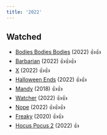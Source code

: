 ```yaml
---
title: '2022'
---
```


## Watched

- [Bodies Bodies Bodies](https://www.imdb.com/title/tt8110652/) (2022) 👍👍
- [Barbarian](https://www.imdb.com/title/tt15791034/) (2022) 👍👍👍
- [X](https://www.imdb.com/title/tt13560574/) (2022) 👍👍
- [Halloween Ends](https://www.imdb.com/title/tt10665342/) (2022) 👍👍
- [Mandy](https://www.imdb.com/title/tt6998518/) (2018) 👍👍
- [Watcher](https://www.imdb.com/title/tt12004038/) (2022) 👍👍
- [Nope](https://www.imdb.com/title/tt10954984/) (2022) 👍👍👍
- [Freaky](https://www.imdb.com/title/tt10919380/) (2020) 👍👍
- [Hocus Pocus 2](https://www.imdb.com/title/tt11909878/) (2022) 👍
